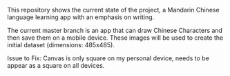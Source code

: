 This repository shows the current state of the project, a Mandarin Chinese language learning app with an emphasis on writing.

The current master branch is an app that can draw Chinese Characters and then save them on a mobile device. These images will be used to create the initial dataset (dimensions: 485x485). 

Issue to Fix: Canvas is only square on my personal device, needs to be appear as a square on all devices.
